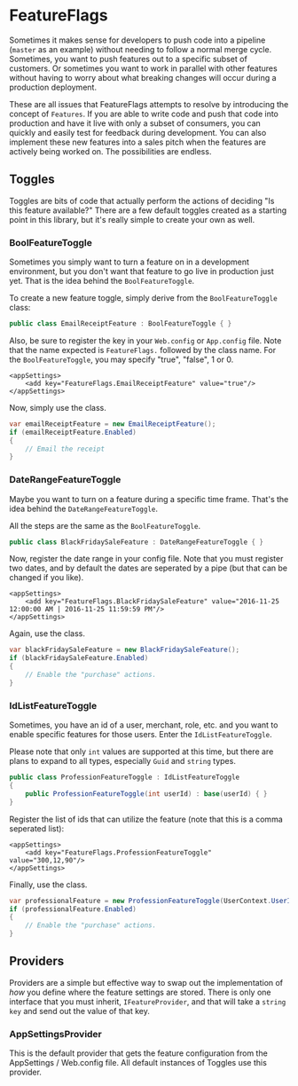 # FeatureFlags
Sometimes it makes sense for developers to push code into a pipeline (`master` as an example) without needing
to follow a normal merge cycle.  Sometimes, you want to push features out to a specific subset of customers.
Or sometimes you want to work in parallel with other features without having to worry about what breaking
changes will occur during a production deployment.

These are all issues that FeatureFlags attempts to resolve by introducing the concept of `Features`. If you 
are able to write code and push that code into production and have it live with only a subset of consumers,
you can quickly and easily test for feedback during development.  You can also implement these new features 
into a sales pitch when the features are actively being worked on.  The possibilities are endless.

## Toggles
Toggles are bits of code that actually perform the actions of deciding "Is this feature available?"  There
are a few default toggles created as a starting point in this library, but it's really simple to create your own
as well.

### BoolFeatureToggle
Sometimes you simply want to turn a feature on in a development environment, but you don't want that feature to 
go live in production just yet.  That is the idea behind the `BoolFeatureToggle`.

To create a new feature toggle, simply derive from the `BoolFeatureToggle` class:

```c#
public class EmailReceiptFeature : BoolFeatureToggle { }
```

Also, be sure to register the key in your `Web.config` or `App.config` file.  Note that the name expected
is `FeatureFlags.` followed by the class name.  For the `BoolFeatureToggle`, you may specify "true", "false", 1 or 0.

```
<appSettings>
    <add key="FeatureFlags.EmailReceiptFeature" value="true"/>
</appSettings>
```

Now, simply use the class.

```c#
var emailReceiptFeature = new EmailReceiptFeature();
if (emailReceiptFeature.Enabled)
{
    // Email the receipt
}
```

### DateRangeFeatureToggle
Maybe you want to turn on a feature during a specific time frame.  That's the idea behind the `DateRangeFeatureToggle`.

All the steps are the same as the `BoolFeatureToggle`.

```c#
public class BlackFridaySaleFeature : DateRangeFeatureToggle { }
```

Now, register the date range in your config file.  Note that you must register two dates, and by default the dates are seperated by a pipe (but that can be changed if you like).

```
<appSettings>
    <add key="FeatureFlags.BlackFridaySaleFeature" value="2016-11-25 12:00:00 AM | 2016-11-25 11:59:59 PM"/>
</appSettings>
```

Again, use the class.

```c#
var blackFridaySaleFeature = new BlackFridaySaleFeature();
if (blackFridaySaleFeature.Enabled)
{
    // Enable the "purchase" actions.
}
```

### IdListFeatureToggle
Sometimes, you have an id of a user, merchant, role, etc. and you want to enable specific features for those users.
Enter the `IdListFeatureToggle`.

Please note that only `int` values are supported at this time, but there are plans to expand to all types, especially 
`Guid` and `string` types.

```c#
public class ProfessionFeatureToggle : IdListFeatureToggle 
{
    public ProfessionFeatureToggle(int userId) : base(userId) { }
}
```

Register the list of ids that can utilize the feature (note that this is a comma seperated list):

```
<appSettings>
    <add key="FeatureFlags.ProfessionFeatureToggle" value="300,12,90"/>
</appSettings>
```

Finally, use the class.

```c#
var professionalFeature = new ProfessionFeatureToggle(UserContext.UserId);
if (professionalFeature.Enabled)
{
    // Enable the "purchase" actions.
}
```

## Providers
Providers are a simple but effective way to swap out the implementation of _how_ you define where the
feature settings are stored.  There is only one interface that you must inherit, `IFeatureProvider`,
and that will take a `string key` and send out the value of that key.

### AppSettingsProvider 
This is the default provider that gets the feature configuration from the AppSettings / Web.config file.
All default instances of Toggles use this provider.